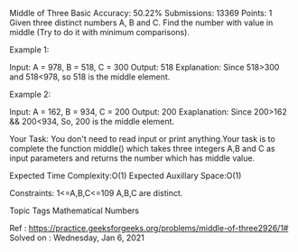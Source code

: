 Middle of Three 
Basic Accuracy: 50.22% Submissions: 13369 Points: 1
Given three distinct numbers A, B and C. Find the number with value in middle (Try to do it with minimum comparisons).


Example 1:

Input:
A = 978, B = 518, C = 300
Output:
518
Explanation:
Since 518>300 and 518<978, so 
518 is the middle element.

Example 2:

Input:
A = 162, B = 934, C = 200
Output:
200
Exaplanation:
Since 200>162 && 200<934,
So, 200 is the middle element.

Your Task:
You don't need to read input or print anything.Your task is to complete the function middle() which takes three integers A,B and C as input parameters and returns the number which has middle value.


Expected Time Complexity:O(1)
Expected Auxillary Space:O(1)


Constraints:
1<=A,B,C<=109
A,B,C are distinct. 

Topic Tags
 Mathematical Numbers

Ref : https://practice.geeksforgeeks.org/problems/middle-of-three2926/1#
Solved on : Wednesday, Jan 6, 2021
